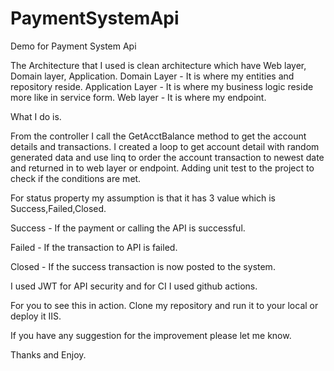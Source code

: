 # PaymentSystemApi

Demo for Payment System Api

The Architecture that I used is clean architecture which have Web layer, Domain layer, Application.
Domain Layer - It is where my entities and repository reside.
Application Layer - It is where my business logic reside more like in service form.
Web layer - It is where my endpoint.

What I do is.

From the controller I call the GetAcctBalance method to get the account details and transactions.
I created a loop to get account detail with random generated data and use linq to order the account transaction to newest date and returned in to web layer or endpoint.
Adding unit test to the project to check if the conditions are met.

For status property my assumption is that it has 3 value which is Success,Failed,Closed.

Success - If the payment or calling the API is successful.

Failed - If the transaction to API is failed.

Closed - If the success transaction is now posted to the system.

I used JWT for API security and for CI I used github actions.

For you to see this in action.
Clone my repository and run it to your local or deploy it IIS.

If you have any suggestion for the improvement please let me know.

Thanks and Enjoy.
